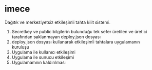 # imece
Dağıtık ve merkeziyetsiz etkileşimli tahta kilit sistemi. 

1. Secretkey ve public bilgilerin bulunduğu tek sefer üretilen ve üretici tarafından saklanmayan deploy.json dosyası
2. deploy.json dosyası kullanarak etkileşimli tahtalara uygulamanın kuruluşu
3. Uygulama ile kullanıcı etkileşimi
4. Uygulama ile sunucu etkileşimi
5. Uygulamamnın kaldırılması

